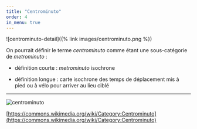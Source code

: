 ```yaml
---
title: "Centrominuto"
order: 4
in_menu: true
---
```

![centrominuto-detail]({% link images/centrominuto.png %})

On pourrait définir le terme _centrominuto_ comme étant une sous-catégorie de _metrominuto_ : 

* définition courte : _metrominuto_ isochrone

* définition longue : carte isochrone des temps de déplacement mis à pied ou à vélo pour arriver au lieu ciblé

---

![centrominuto](https://upload.wikimedia.org/wikipedia/commons/thumb/3/33/Metrominuto-isochrone-ecole-maternelle-lafontaine.svg/1214px-Metrominuto-isochrone-ecole-maternelle-lafontaine.svg.png)

[https://commons.wikimedia.org/wiki/Category:Centrominuto](https://commons.wikimedia.org/wiki/Category:Centrominuto) 